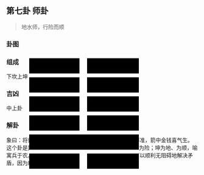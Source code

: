 ## 第七卦 师卦

> 地水师，行险而顺

### 卦图

<div style="width: 30%;left: 30%;position: absolute;background-color: white;">
      <!-- 第六爻 -->
      <div style="height: 40px;background-color: black;margin-top:10px;">
         <div style="height: 40px;width:20px;background-color: white;left: 46%;position: relative;"></div>
      </div>
      <!-- 第五爻 -->
      <div style="height: 40px;background-color: black;margin-top:10px;">
         <div style="height: 40px;width:20px;background-color: white;left: 46%;position: relative;"></div>
      </div>
      <!-- 第四爻 -->
      <div style="height: 40px;background-color: black;margin-top:10px;">
         <div style="height: 40px;width:20px;background-color: white;left: 46%;position: relative;"></div>
      </div>
      <!-- 第三爻 -->
      <div style="height: 40px;background-color: black;margin-top:10px;">
         <div style="height: 40px;width:20px;background-color: white;left: 46%;position: relative;"></div>
      </div>
      <!-- 第二爻 -->
      <div style="height: 40px;background-color: black;margin-top:10px;">
         <div style="height: 40px;width:20px;background-color: black;left: 46%;position: relative;"></div>
      </div>
      <!-- 第一爻 -->
      <div style="height: 40px;background-color: black;margin-top:10px;">
         <div style="height: 40px;width:20px;background-color: white;left: 46%;position: relative;"></div>
      </div>
   </div>


### 组成

下坎上坤

### 吉凶

中上卦

### 解卦

象曰：将帅领旨去出征，骑着烈马拉硬弓，百步穿杨去得准，箭中金钱喜气生。
这个卦是异卦（下坎上坤）相叠。“师”指军队。坎为水、为险；坤为地、为顺，喻寓兵于农。兵凶战危，用兵乃圣人不得已而为之，但它可以顺利无阻碍地解决矛盾，因为顺乎形势，师出有名，故能化凶为吉。